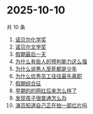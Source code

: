 # 2025-10-10

共 10 条

<!-- BEGIN -->
<!-- 最后更新时间 Fri Oct 10 2025 14:26:02 GMT+0800 (China Standard Time) -->

1. [诺贝尔化学奖](https://www.zhihu.com/search?q=诺贝尔化学奖)
1. [诺贝尔文学奖](https://www.zhihu.com/search?q=诺贝尔文学奖)
1. [假期最后一天](https://www.zhihu.com/search?q=假期最后一天)
1. [为什么有些人的预判能力这么强](https://www.zhihu.com/search?q=为什么有些人的预判能力这么强)
1. [为什么说男人至死都是少年](https://www.zhihu.com/search?q=为什么说男人至死都是少年)
1. [为什么优秀员工往往最先离职](https://www.zhihu.com/search?q=为什么优秀员工往往最先离职)
1. [假期综合征](https://www.zhihu.com/search?q=假期综合征)
1. [早期的的网红后来怎么样了](https://www.zhihu.com/search?q=早期的的网红后来怎么样了)
1. [发现孩子很普通怎么办](https://www.zhihu.com/search?q=发现孩子很普通怎么办)
1. [演员知道自己正在拍一部烂片吗](https://www.zhihu.com/search?q=演员知道自己正在拍一部烂片吗)

<!-- END -->
